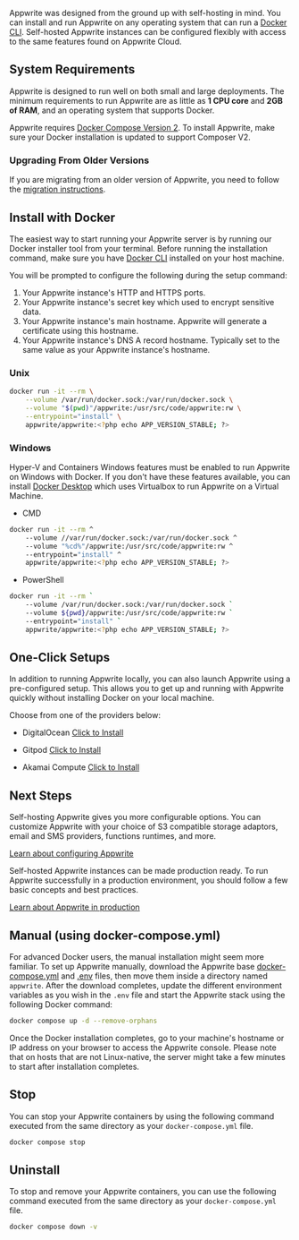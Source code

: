 Appwrite was designed from the ground up with self-hosting in mind. You can install and run Appwrite on any operating system that can run a [Docker CLI](https://www.docker.com/products/docker-desktop). Self-hosted Appwrite instances can be configured flexibly with access to the same features found on Appwrite Cloud.

## System Requirements

Appwrite is designed to run well on both small and large deployments. The minimum requirements to run Appwrite are as little as **1 CPU core** and **2GB of RAM**, and an operating system that supports Docker.

Appwrite requires [Docker Compose Version 2](https://docs.docker.com/compose/install/). To install Appwrite, make sure your Docker installation is updated to support Composer V2.

### Upgrading From Older Versions
If you are migrating from an older version of Appwrite, you need to follow the [migration instructions](/docs/upgrade).

## Install with Docker

The easiest way to start running your Appwrite server is by running our Docker installer tool from your terminal. Before running the installation command, make sure you have [Docker CLI](https://www.docker.com/products/docker-desktop) installed on your host machine.

You will be prompted to configure the following during the setup command:
1. Your Appwrite instance's HTTP and HTTPS ports.
2. Your Appwrite instance's secret key which used to encrypt sensitive data.
3. Your Appwrite instance's main hostname. Appwrite will generate a certificate using this hostname.
4. Your Appwrite instance's DNS A record hostname. Typically set to the same value as your Appwrite instance's hostname.

### Unix

```bash
docker run -it --rm \
    --volume /var/run/docker.sock:/var/run/docker.sock \
    --volume "$(pwd)"/appwrite:/usr/src/code/appwrite:rw \
    --entrypoint="install" \
    appwrite/appwrite:<?php echo APP_VERSION_STABLE; ?>
```

### Windows

Hyper-V and Containers Windows features must be enabled to run Appwrite on Windows with Docker. If you don't have these features available, you can install [Docker Desktop](https://docs.docker.com/desktop/windows/install/) which uses Virtualbox to run Appwrite on a Virtual Machine.

- CMD
```bash
docker run -it --rm ^
    --volume //var/run/docker.sock:/var/run/docker.sock ^
    --volume "%cd%"/appwrite:/usr/src/code/appwrite:rw ^
    --entrypoint="install" ^
    appwrite/appwrite:<?php echo APP_VERSION_STABLE; ?>
```

- PowerShell
```bash
docker run -it --rm `
    --volume /var/run/docker.sock:/var/run/docker.sock `
    --volume ${pwd}/appwrite:/usr/src/code/appwrite:rw `
    --entrypoint="install" `
    appwrite/appwrite:<?php echo APP_VERSION_STABLE; ?>
```

## One-Click Setups

In addition to running Appwrite locally, you can also launch Appwrite using a pre-configured setup. This allows you to get up and running with Appwrite quickly without installing Docker on your local machine.

Choose from one of the providers below:

- DigitalOcean
[Click to Install](https://marketplace.digitalocean.com/apps/appwrite)

- Gitpod
[Click to Install](https://gitpod.io/#https://github.com/appwrite/integration-for-gitpod)

- Akamai Compute
[Click to Install](https://www.linode.com/marketplace/apps/appwrite/appwrite/)

## Next Steps

Self-hosting Appwrite gives you more configurable options. You can customize Appwrite with your choice of S3 compatible storage adaptors, email and SMS providers, functions runtimes, and more.

[Learn about configuring Appwrite](/docs/configuration)

Self-hosted Appwrite instances can be made production ready. To run Appwrite successfully in a production environment, you should follow a few basic concepts and best practices.

[Learn about Appwrite in production](/docs/production)

## Manual (using docker-compose.yml)

For advanced Docker users, the manual installation might seem more familiar. To set up Appwrite manually, download the Appwrite base [docker-compose.yml](/install/compose) and [.env](/install/env) files, then move them inside a directory named `appwrite`. After the download completes, update the different environment variables as you wish in the `.env` file and start the Appwrite stack using the following Docker command:

```bash
docker compose up -d --remove-orphans
```

Once the Docker installation completes, go to your machine's hostname or IP address on your browser to access the Appwrite console. Please note that on hosts that are not Linux-native, the server might take a few minutes to start after installation completes.

## Stop

You can stop your Appwrite containers by using the following command executed from the same directory as your `docker-compose.yml` file.

```bash
docker compose stop
```

## Uninstall

To stop and remove your Appwrite containers, you can use the following command executed from the same directory as your `docker-compose.yml` file.

```bash
docker compose down -v
```
